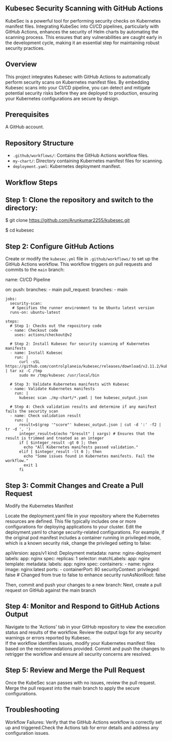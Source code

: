 
## Kubesec Security Scanning with GitHub Actions

KubeSec is a powerful tool for performing security checks on Kubernetes manifest files. Integrating KubeSec into CI/CD pipelines, particularly with GitHub Actions, enhances the security of Helm charts by automating the scanning process. This ensures that any vulnerabilities are caught early in the development cycle, making it an essential step for maintaining robust security practices.

## Overview

This project integrates Kubesec with GitHub Actions to automatically perform security scans on Kubernetes manifest files. By embedding Kubesec scans into your CI/CD pipeline, you can detect and mitigate potential security risks before they are deployed to production, ensuring your Kubernetes configurations are secure by design.


## Prerequisites

A GitHub account.


## Repository Structure

- `.github/workflows/`: Contains the GitHub Actions workflow files.
- `my-chart/`: Directory containing Kubernetes manifest files for scanning.
- `deployment.yaml`: Kubernetes deployment manifest.

## Workflow Steps

## Step 1: Clone the repository and switch to the directory:

$ git clone https://github.com/Arunkumar2255/kubesec.git

$ cd kubesec


## Step 2: Configure GitHub Actions

Create or modify the `kubesec.yml` file in `.github/workflows/` to set up the GitHub Actions workflow. This workflow triggers on pull requests and commits to the `main` branch:

   name: CI/CD Pipeline

   on:
    push:
      branches:
        - main
    pull_request:
      branches:
        - main

    jobs:
      security-scan:
       # Specifies the runner environment to be Ubuntu latest version
      runs-on: ubuntu-latest

    steps:
      # Step 1: Checks out the repository code
      - name: Checkout code
        uses: actions/checkout@v2

      # Step 2: Install Kubesec for security scanning of Kubernetes manifests
      - name: Install Kubesec
        run: |
          curl -sSL https://github.com/controlplaneio/kubesec/releases/download/v2.11.2/kubesec_linux_amd64.tar.gz | tar xz -C /tmp
          sudo mv /tmp/kubesec /usr/local/bin

      # Step 3: Validate Kubernetes manifests with Kubesec
      - name: Validate Kubernetes manifests
        run: |
          kubesec scan ./my-chart/*.yaml | tee kubesec_output.json

      # Step 4: Check validation results and determine if any manifest fails the security scan
      - name: Check validation result
        run: |
          result=$(grep '"score"' kubesec_output.json | cut -d ':' -f2 | tr -d ', ')
          integer_result=$(echo "$result" | xargs) # Ensures that the result is trimmed and treated as an integer
          if [ $integer_result -gt 0 ]; then
            echo "All Kubernetes manifests passed validation."
          elif [ $integer_result -lt 0 ]; then
            echo "Some issues found in Kubernetes manifests. Fail the workflow."
            exit 1
          fi


## Step 3: Commit Changes and Create a Pull Request

Modify the Kubernetes Manifest

Locate the deployment.yaml file in your repository where the Kubernetes resources are defined. This file typically includes one or more configurations for deploying applications to your cluster.
Edit the deployment.yaml to change security-related configurations. For example, if the original pod manifest includes a container running in privileged mode, which is a known security risk, change the privileged setting to false:



apiVersion: apps/v1
kind: Deployment
metadata:
  name: nginx-deployment
  labels:
    app: nginx
spec:
  replicas: 1
  selector:
    matchLabels:
      app: nginx
  template:
    metadata:
      labels:
        app: nginx
    spec:
      containers:
      - name: nginx
        image: nginx:latest
        ports:
        - containerPort: 80
        securityContext:
         privileged: false  # Changed from true to false to enhance security
         runAsNonRoot: false


Then, commit and push your changes to a new branch:
Next, create a pull request on GitHub against the main branch

## Step 4: Monitor and Respond to GitHub Actions Output

Navigate to the 'Actions' tab in your GitHub repository to view the execution status and results of the workflow.
Review the output logs for any security warnings or errors reported by Kubesec.         
If the workflow identifies issues, modify your Kubernetes manifest files based on the recommendations provided.
Commit and push the changes to retrigger the workflow and ensure all security concerns are resolved.

## Step 5: Review and Merge the Pull Request

Once the KubeSec scan passes with no issues, review the pull request.
Merge the pull request into the main branch to apply the secure configurations.


## Troubleshooting

Workflow Failures: Verify that the GitHub Actions workflow is correctly set up and triggered.Check the Actions tab for error details and address any configuration issues.
